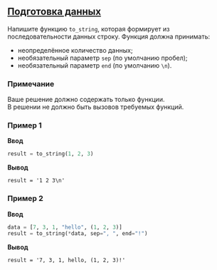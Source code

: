 ## [Подготовка данных](../../../solutions/4.2/42_e.py)

Напишите функцию `to_string`, которая формирует из последовательности данных строку.
Функция должна принимать:

- неопределённое количество данных;
- необязательный параметр `sep` (по умолчанию пробел);
- необязательный параметр `end` (по умолчанию `\n`).

### Примечание

Ваше решение должно содержать только функции.\
В решении не должно быть вызовов требуемых функций.

### Пример 1

__Ввод__
```python
result = to_string(1, 2, 3)
```

__Вывод__
```plaintext
result = '1 2 3\n'
```

### Пример 2

__Ввод__
```python
data = [7, 3, 1, "hello", (1, 2, 3)]
result = to_string(*data, sep=", ", end="!")
```

__Вывод__
```plaintext
result = '7, 3, 1, hello, (1, 2, 3)!'
```